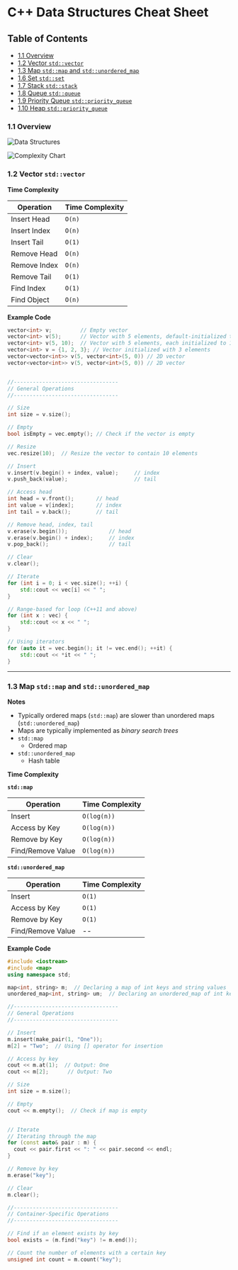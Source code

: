# C++ Data Structures Cheat Sheet

## Table of Contents

- [1.1 Overview](#11-overview)
- [1.2 Vector `std::vector`](#12-vector-stdvector)
- [1.3 Map `std::map` and `std::unordered_map`](#15-map-stdmap-and-stdunordered_map)
- [1.6 Set `std::set`](#16-set-stdset)
- [1.7 Stack `std::stack`](#17-stack-stdstack)
- [1.8 Queue `std::queue`](#18-queue-stdqueue)
- [1.9 Priority Queue `std::priority_queue`](#19-priority-queue-stdpriority_queue)
- [1.10 Heap `std::priority_queue`](#110-heap-stdpriority_queue)

### 1.1 Overview

![Data Structures](https://github.com/user-attachments/assets/8566a718-2fbb-441e-a91d-986b7245213d)

![Complexity Chart](https://github.com/user-attachments/assets/8cd9ce90-567b-452a-a687-b997e42ff85c)

### 1.2 Vector `std::vector`

**Time Complexity**

| Operation    | Time Complexity |
|--------------|-----------------|
| Insert Head  |          `O(n)` |
| Insert Index |          `O(n)` |
| Insert Tail  |          `O(1)` |
| Remove Head  |          `O(n)` |
| Remove Index |          `O(n)` |
| Remove Tail  |          `O(1)` |
| Find Index   |          `O(1)` |
| Find Object  |          `O(n)` |

**Example Code**
```c++
vector<int> v;         // Empty vector
vector<int> v(5);      // Vector with 5 elements, default-initialized to 0
vector<int> v(5, 10);  // Vector with 5 elements, each initialized to 10
vector<int> v = {1, 2, 3}; // Vector initialized with 3 elements
vector<vector<int>> v(5, vector<int>(5, 0)) // 2D vector
vector<vector<int>> v(5, vector<int>(5, 0)) // 2D vector


//---------------------------------
// General Operations
//---------------------------------

// Size
int size = v.size();

// Empty
bool isEmpty = vec.empty(); // Check if the vector is empty

// Resize
vec.resize(10);  // Resize the vector to contain 10 elements

// Insert
v.insert(v.begin() + index, value);     // index
v.push_back(value);                     // tail

// Access head
int head = v.front();       // head
int value = v[index];       // index
int tail = v.back();        // tail

// Remove head, index, tail
v.erase(v.begin());             // head
v.erase(v.begin() + index);     // index
v.pop_back();                   // tail

// Clear
v.clear();

// Iterate
for (int i = 0; i < vec.size(); ++i) {
    std::cout << vec[i] << " ";
}

// Range-based for loop (C++11 and above)
for (int x : vec) {
    std::cout << x << " ";
}

// Using iterators
for (auto it = vec.begin(); it != vec.end(); ++it) {
    std::cout << *it << " ";
}
```

-------------------------------------------------------
### 1.3 Map `std::map` and `std::unordered_map`

**Notes**
* Typically ordered maps (`std::map`) are slower than unordered maps (`std::unordered_map`)
* Maps are typically implemented as *binary search trees*
* `std::map`
    * Ordered map
* `std::unordered_map`
    * Hash table

**Time Complexity**

**`std::map`**

| Operation           | Time Complexity |
|---------------------|-----------------|
| Insert              |     `O(log(n))` |
| Access by Key       |     `O(log(n))` |
| Remove by Key       |     `O(log(n))` |
| Find/Remove Value   |     `O(log(n))` |

**`std::unordered_map`**

| Operation           | Time Complexity |
|---------------------|-----------------|
| Insert              |          `O(1)` |
| Access by Key       |          `O(1)` |
| Remove by Key       |          `O(1)` |
| Find/Remove Value   |              -- |


**Example Code**
```c++
#include <iostream>
#include <map>
using namespace std;

map<int, string> m;  // Declaring a map of int keys and string values
unordered_map<int, string> um;  // Declaring an unordered_map of int keys and string values

//---------------------------------
// General Operations
//---------------------------------

// Insert
m.insert(make_pair(1, "One"));
m[2] = "Two";  // Using [] operator for insertion

// Access by key
cout << m.at(1);  // Output: One
cout << m[2];      // Output: Two

// Size
int size = m.size();

// Empty
cout << m.empty();  // Check if map is empty


// Iterate
// Iterating through the map
for (const auto& pair : m) {
  cout << pair.first << ": " << pair.second << endl;
}

// Remove by key
m.erase("key");

// Clear
m.clear();

//---------------------------------
// Container-Specific Operations
//---------------------------------

// Find if an element exists by key
bool exists = (m.find("key") != m.end());

// Count the number of elements with a certain key
unsigned int count = m.count("key");
```



